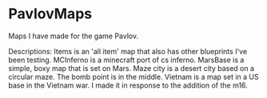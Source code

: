 # PavlovMaps
Maps I have made for the game Pavlov.

Descriptions:
Items is an 'all item' map that also has other blueprints I've been testing.
MCInferno is a minecraft port of cs inferno.
MarsBase is a simple, boxy map that is set on Mars.
Maze city is a desert city based on a circular maze. The bomb point is in the middle.
Vietnam is a map set in a US base in the Vietnam war. I made it in response to the addition of the m16.
